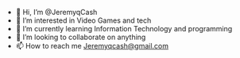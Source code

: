 - 👋 Hi, I’m @JeremyqCash
- 👀 I’m interested in Video Games and tech
- 🌱 I’m currently learning Information Technology and programming
- 💞️ I’m looking to collaborate on anything
- 📫 How to reach me Jeremyqcash@gmail.com

<!---
JeremyqCash/JeremyqCash is a ✨ special ✨ repository because its `README.md` (this file) appears on your GitHub profile.
You can click the Preview link to take a look at your changes.
--->
